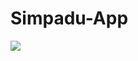 ﻿# Simpadu-App

 <img src="https://github.com/Simpadu/Simpadu-App/assets/92320588/a1025c36-6698-4d38-9798-652babca1342">
